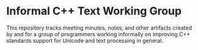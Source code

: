 # Informal C++ Text Working Group
This repository tracks meeting minutes, notes, and other artifacts created by and for a group of programmers working informally on improving C++ standards support for Unicode and text processing in general.
